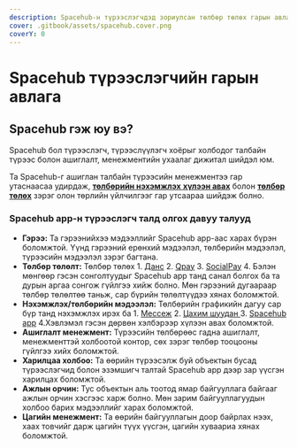 ```yaml
---
description: Spaсehub-н түрээслэгчдэд зориулсан төлбөр төлөх гарын авлага
cover: .gitbook/assets/spacehub.cover.png
coverY: 0
---
```


# Spacehub түрээслэгчийн гарын авлага

## Spacehub гэж юу вэ?



Spacehub бол түрээслэгч, түрээслүүлэгч хоёрыг холбодог талбайн түрээс болон ашиглалт, менежментийн ухаалаг дижитал шийдэл юм.

Та Spacehub-г ашиглан талбайн түрээсийн менежментээ гар утаснаасаа удирдаж, [**төлбөрийн нэхэмжлэх** **хүлээн авах**](1.-t-lb-riin-medeelel-kh-leen-avakh/) болон [**төлбөр төлөх**](2.-t-lb-r-t-l-kh/) зэрэг олон төрлийн үйлчилгээг гар утсаараа шийдэж болно.

### Spacehub app-н түрээслэгч талд олгох давуу талууд

* **Гэрээ:** Та гэрээнийхээ мэдээллийг Spacehub app-аас харах бүрэн боломжтой. Үүнд гэрээний ерөнхий мэдээлэл, төлбөрийн мэдээлэл, түрээсийн мэдээлэл зэрэг багтана.
* **Төлбөр төлөлт:** Төлбөр төлөх 1. [Данс](2.-t-lb-r-t-l-kh/2.1.-t-lb-r-t-l-kh-dansaar.md) 2. [Qpay](2.-t-lb-r-t-l-kh/2.2.-t-lb-r-t-l-kh-qpay-ashiglan.md) 3. [SocialPay](2.-t-lb-r-t-l-kh/2.3.-t-lb-r-t-l-kh-socialpay-ashiglan.md) 4. Бэлэн мөнгөөр гэсэн сонголтуудыг Spacehub app танд санал болгох ба та дурын аргаа сонгож гүйлгээ хийж болно. Мөн гэрээний дугаараар төлбөр төлөлтөө таньж, сар бүрийн төлөлтүүдээ хянах боломжтой.
* **Нэхэмжлэх/төлбөрийн мэдээлэл:** Төлбөрийн графикийн дагуу сар бүр танд нэхэмжлэх ирэх ба  1. [Мессеж](1.-t-lb-riin-medeelel-kh-leen-avakh/1.1.-messezh.md) 2. [Цахим шуудан ](1.-t-lb-riin-medeelel-kh-leen-avakh/1.2.-cakhim-shuudan.md)3. [Spacehub app](1.-t-lb-riin-medeelel-kh-leen-avakh/1.3.-spacehub-app.md) 4.Хэвлэмэл гэсэн дөрвөн хэлбэрээр хүлээн авах боломжтой.
* **Ашиглалт менежмент:** Түрээсийн төлбөрөөс гадна ашиглалт, менежменттэй холбоотой контор, сөх зэрэг төлбөр тооцооны гүйлгээ хийх боломжтой.
* **Харилцаа холбоо:** Та өөрийн түрээсэлж буй объектын бусад түрээслэгчид болон эзэмшигч талтай Spacehub app дээр зар үүсгэн харилцах боломжтой.
* **Ажлын орчин:** Тус объектын аль тоотод ямар байгууллага байгааг ажлын орчин хэсгээс харж болно. Мөн зарим байгууллагуудын холбоо барих мэдээллийг харах боломжтой.
* **Цагийн менежмент:** Та өөрийн байгууллагын доор байрлах нээх, хаах товчийг дарж цагийн түүх үүсгэн, цагийн хуваариа хянах боломжтой.
